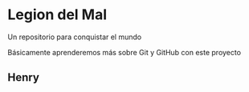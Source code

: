# Legion del Mal
Un repositorio para conquistar el mundo

Básicamente aprenderemos más sobre Git y GitHub con este proyecto

## Henry
